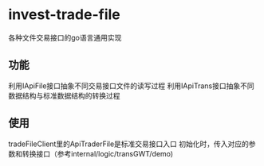 # invest-trade-file
各种文件交易接口的go语言通用实现

## 功能
利用IApiFile接口抽象不同交易接口文件的读写过程
利用IApiTrans接口抽象不同数据结构与标准数据结构的转换过程

## 使用
tradeFileClient里的ApiTraderFile是标准交易接口入口
初始化时，传入对应的参数和转换接口（参考internal/logic/transGWT/demo)


